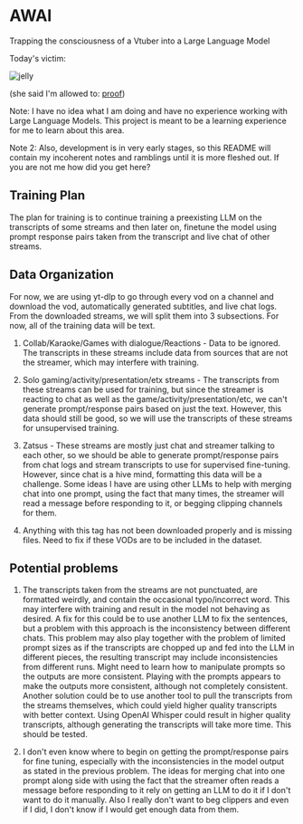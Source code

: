 # AWAI
Trapping the consciousness of a Vtuber into a Large Language Model

Today's victim:

![jelly](https://github.com/user-attachments/assets/05f33d80-6d31-4fff-bb23-541cd4f5bcba)

(she said I'm allowed to: [proof](https://youtube.com/shorts/Gbg7tMGapSk?si=n-5aOienEQvvmvYG))

Note: I have no idea what I am doing and have no experience working with Large Language Models. This project is meant to be a learning experience for me to learn about this area.

Note 2: Also, development is in very early stages, so this README will contain my incoherent notes and ramblings until it is more fleshed out. If you are not me how did you get here?

## Training Plan
The plan for training is to continue training a preexisting LLM on the transcripts of some streams and then later on, finetune the model using prompt response pairs taken from the transcript and live chat of other streams.

## Data Organization
For now, we are using yt-dlp to go through every vod on a channel and download the vod, automatically generated subtitles, and live chat logs. From the downloaded streams, we will split them into 3 subsections. For now, all of the training data will be text.

1. Collab/Karaoke/Games with dialogue/Reactions - Data to be ignored. The transcripts in these streams include data from sources that are not the streamer, which may interfere with training.

2. Solo gaming/activity/presentation/etx streams - The transcripts from these streams can be used for training, but since the streamer is reacting to chat as well as the game/activity/presentation/etc, we can't generate prompt/response pairs based on just the text. However, this data should still be good, so we will use the transcripts of these streams for unsupervised training.

3. Zatsus - These streams are mostly just chat and streamer talking to each other, so we should be able to generate prompt/response pairs from chat logs and stream transcripts to use for supervised fine-tuning. However, since chat is a hive mind, formatting this data will be a challenge. Some ideas I have are using other LLMs to help with merging chat into one prompt, using the fact that many times, the streamer will read a message before responding to it, or begging clipping channels for them.

4. Anything with this tag has not been downloaded properly and is missing files. Need to fix if these VODs are to be included in the dataset.

## Potential problems
1. The transcripts taken from the streams are not punctuated, are formatted weirdly, and contain the occasional typo/incorrect word. This may interfere with training and result in the model not behaving as desired. A fix for this could be to use another LLM to fix the sentences, but a problem with this approach is the inconsistency between different chats. This problem may also play together with the problem of limited prompt sizes as if the transcripts are chopped up and fed into the LLM in different pieces, the resulting transcript may include inconsistencies from different runs. Might need to learn how to manipulate prompts so the outputs are more consistent. Playing with the prompts appears to make the outputs more consistent, although not completely consistent. Another solution could be to use another tool to pull the transcripts from the streams themselves, which could yield higher quality transcripts with better context. Using OpenAI Whisper could result in higher quality transcripts, although generating the transcripts will take more time. This should be tested.

2. I don't even know where to begin on getting the prompt/response pairs for fine tuning, especially with the inconsistencies in the model output as stated in the previous problem. The ideas for merging chat into one prompt along side with using the fact that the streamer often reads a message before responding to it rely on getting an LLM to do it if I don't want to do it manually. Also I really don't want to beg clippers and even if I did, I don't know if I would get enough data from them.
